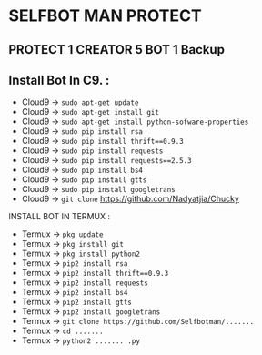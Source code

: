 # SELFBOT MAN PROTECT
PROTECT 1 CREATOR 5 BOT 1 Backup
------


Install Bot In C9. :
------
- Cloud9 -> `sudo apt-get update`
- Cloud9 -> `sudo apt-get install git`
- Cloud9 -> `sudo apt-get install python-sofware-properties`
- Cloud9 -> `sudo pip install rsa`
- Cloud9 -> `sudo pip install thrift==0.9.3`
- Cloud9 -> `sudo pip install requests`
- Cloud9 -> `sudo pip install requests==2.5.3`
- Cloud9 -> `sudo pip install bs4`
- Cloud9 -> `sudo pip install gtts`
- Cloud9 -> `sudo pip install googletrans`
- Cloud9 -> `git clone` https://github.com/Nadyatjia/Chucky


INSTALL BOT IN TERMUX :
- Termux -> `pkg update`
- Termux -> `pkg install git`
- Termux -> `pkg install python2`
- Termux -> `pip2 install rsa`
- Termux -> `pip2 install thrift==0.9.3`
- Termux -> `pip2 install requests`
- Termux -> `pip2 install bs4`
- Termux -> `pip2 install gtts`
- Termux -> `pip2 install googletrans`
- Termux -> `git clone https://github.com/Selfbotman/.......`
- Termux -> `cd .......`
- Termux -> `python2 ....... .py`




